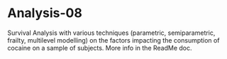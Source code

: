 # Analysis-08
Survival Analysis with various techniques (parametric, semiparametric, frailty, multilevel modelling) on the factors impacting the consumption of cocaine on a sample of subjects. More info in the ReadMe doc.

